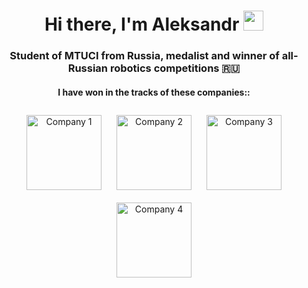 
<h1 align="center">Hi there, I'm Aleksandr</a> 
<img src="https://github.com/blackcater/blackcater/raw/main/images/Hi.gif" height="32"/></h1>
<h3 align="center">Student of MTUCI from Russia, medalist and winner of all-Russian robotics competitions 🇷🇺</h3>

<!-- Надпись и изображения -->
<h4 align="center">I have won in the tracks of these companies::</h4>

<div align="center">
  <img src="https://promexpo.expoforum.ru/wp-content/uploads/2024/11/geoskan_logo_rgb-5-scaled.jpg" alt="Company 1" width="120" height="120" style="margin: 10px;">
  <img src="https://leader-id.storage.yandexcloud.net/organization_photo/476168/612161442c179515165793.png" alt="Company 2" width="120" height="120" style="margin: 10px;">
  <img src="https://mospolytech.ru/upload/iblock/fcb/kp3ihapbo2qj8tzj50ml2xiiupbkub8r/Prikladnaya_robototekhnika.png" alt="Company 3" width="120" height="120" style="margin: 10px;">
  <img src="https://static.tildacdn.com/tild6637-6362-4665-b161-613764303539/7_logo_klimov.png" alt="Company 4" width="120" height="120" style="margin: 10px;">
</div>
<!--
**ekimenkov33/ekimenkov33** is a ✨ _special_ ✨ repository because its `README.md` (this file) appears on your GitHub profile.

Here are some ideas to get you started:

- 🔭 I’m currently working on ...
- 🌱 I’m currently learning ...
- 👯 I’m looking to collaborate on ...
- 🤔 I’m looking for help with ...
- 💬 Ask me about ...
- 📫 How to reach me: ...
- 😄 Pronouns: ...
- ⚡ Fun fact: ...
-->
